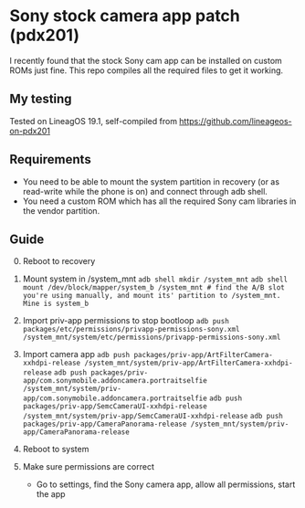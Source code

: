 # Sony stock camera app patch (pdx201)

I recently found that the stock Sony cam app can be installed on custom ROMs just fine. This repo compiles all the required files to get it working.

## My testing

Tested on LineagOS 19.1, self-compiled from https://github.com/lineageos-on-pdx201

## Requirements

-   You need to be able to mount the system partition in recovery (or as read-write while the phone is on) and connect through adb shell.
-   You need a custom ROM which has all the required Sony cam libraries in the vendor partition.

## Guide

0. Reboot to recovery

1. Mount system in /system_mnt
   `adb shell mkdir /system_mnt`
   `adb shell mount /dev/block/mapper/system_b /system_mnt # find the A/B slot you're using manually, and mount its' partition to /system_mnt. Mine is system_b`

2. Import priv-app permissions to stop bootloop
   `adb push packages/etc/permissions/privapp-permissions-sony.xml /system_mnt/system/etc/permissions/privapp-permissions-sony.xml`

3. Import camera app
   `adb push packages/priv-app/ArtFilterCamera-xxhdpi-release /system_mnt/system/priv-app/ArtFilterCamera-xxhdpi-release`
   `adb push packages/priv-app/com.sonymobile.addoncamera.portraitselfie /system_mnt/system/priv-app/com.sonymobile.addoncamera.portraitselfie`
   `adb push packages/priv-app/SemcCameraUI-xxhdpi-release /system_mnt/system/priv-app/SemcCameraUI-xxhdpi-release`
   `adb push packages/priv-app/CameraPanorama-release /system_mnt/system/priv-app/CameraPanorama-release`

4. Reboot to system

5. Make sure permissions are correct
    - Go to settings, find the Sony camera app, allow all permissions, start the app
